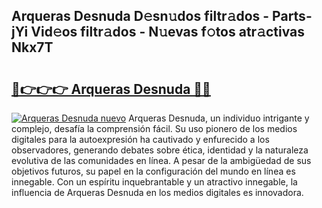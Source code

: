 ## Arqueras Desnuda D𝚎sn𝚞dos filtr𝚊dos - Parts-jYi Vid𝚎os filtr𝚊dos - N𝚞evas f𝚘tos atr𝚊ctivas Nkx7T

# <h2><a href="http://mbb3iy.tromn.icu/?c=Arqueras+Desnuda">🔗👉👉👉 Arqueras Desnuda 🔗🔗</a></h2>

[![Arqueras Desnuda nuevo](https://i.imgur.com/pEAQMta.gif)](http://mbb3iy.tromn.icu/?c=Arqueras+Desnuda)
Arqueras Desnuda, un individuo intrigante y complejo, desafía la comprensión fácil. Su uso pionero de los medios digitales para la autoexpresión ha cautivado y enfurecido a los observadores, generando debates sobre ética, identidad y la naturaleza evolutiva de las comunidades en línea. A pesar de la ambigüedad de sus objetivos futuros, su papel en la configuración del mundo en línea es innegable. Con un espíritu inquebrantable y un atractivo innegable, la influencia de Arqueras Desnuda en los medios digitales es innovadora.
